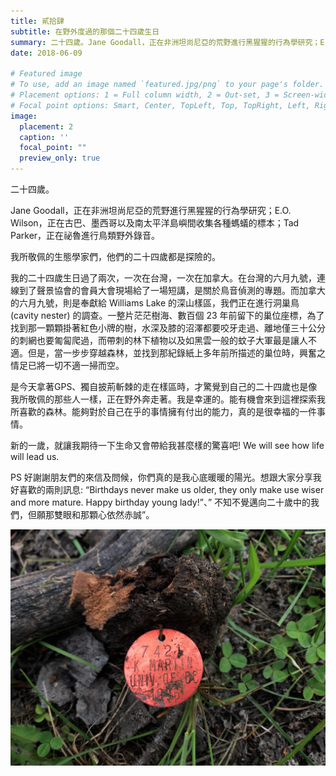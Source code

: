 ```yaml
---
title: 貳拾肆
subtitle: 在野外度過的那個二十四歲生日
summary: 二十四歲。Jane Goodall，正在非洲坦尚尼亞的荒野進行黑猩猩的行為學研究；E.O. Wilson，正在古巴、墨西哥以及...
date: 2018-06-09

# Featured image
# To use, add an image named `featured.jpg/png` to your page's folder.
# Placement options: 1 = Full column width, 2 = Out-set, 3 = Screen-width
# Focal point options: Smart, Center, TopLeft, Top, TopRight, Left, Right, BottomLeft, Bottom, BottomRight
image:
  placement: 2
  caption: ''
  focal_point: ""
  preview_only: true
---
```


二十四歲。

Jane Goodall，正在非洲坦尚尼亞的荒野進行黑猩猩的行為學研究；E.O. Wilson，正在古巴、墨西哥以及南太平洋島嶼間收集各種螞蟻的標本；Tad Parker，正在祕魯進行鳥類野外錄音。

我所敬佩的生態學家們，他們的二十四歲都是探險的。

我的二十四歲生日過了兩次，一次在台灣，一次在加拿大。在台灣的六月九號，連線到了聲景協會的會員大會現場給了一場短講，是關於鳥音偵測的專題。而加拿大的六月九號，則是奉獻給 Williams Lake 的深山樣區，我們正在進行洞巢鳥 (cavity nester) 的調查。一整片茫茫樹海、數百個 23 年前留下的巢位座標，為了找到那一顆顆掛著紅色小牌的樹，水深及膝的沼澤都要咬牙走過、離地僅三十公分的刺網也要匍匐爬過，而帶刺的林下植物以及如黑雲一般的蚊子大軍最是讓人不適。但是，當一步步穿越森林，並找到那紀錄紙上多年前所描述的巢位時，興奮之情足已將一切不適一掃而空。

是今天拿著GPS、獨自披荊斬棘的走在樣區時，才驚覺到自己的二十四歲也是像我所敬佩的那些人一樣，正在野外奔走著。我是幸運的。能有機會來到這裡探索我所喜歡的森林。能夠對於自己在乎的事情擁有付出的能力，真的是很幸福的一件事情。

新的一歲，就讓我期待一下生命又會帶給我甚麼樣的驚喜吧! We will see how life will lead us.

PS 好謝謝朋友們的來信及問候，你們真的是我心底暖暖的陽光。想跟大家分享我好喜歡的兩則訊息: “Birthdays never make us older, they only make use wiser and more mature. Happy birthday young lady!”、” 不知不覺邁向二十歲中的我們，但願那雙眼和那顆心依然赤誠”。

![alt text](featured.jpg "")